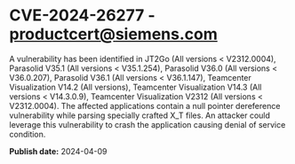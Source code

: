 # CVE-2024-26277 - productcert@siemens.com

A vulnerability has been identified in JT2Go (All versions < V2312.0004), Parasolid V35.1 (All versions < V35.1.254), Parasolid V36.0 (All versions < V36.0.207), Parasolid V36.1 (All versions < V36.1.147), Teamcenter Visualization V14.2 (All versions), Teamcenter Visualization V14.3 (All versions < V14.3.0.9), Teamcenter Visualization V2312 (All versions < V2312.0004). The affected applications contain a null pointer dereference vulnerability while parsing specially crafted X_T files. An attacker could leverage this vulnerability to crash the application causing denial of service condition.

**Publish date:** 2024-04-09
